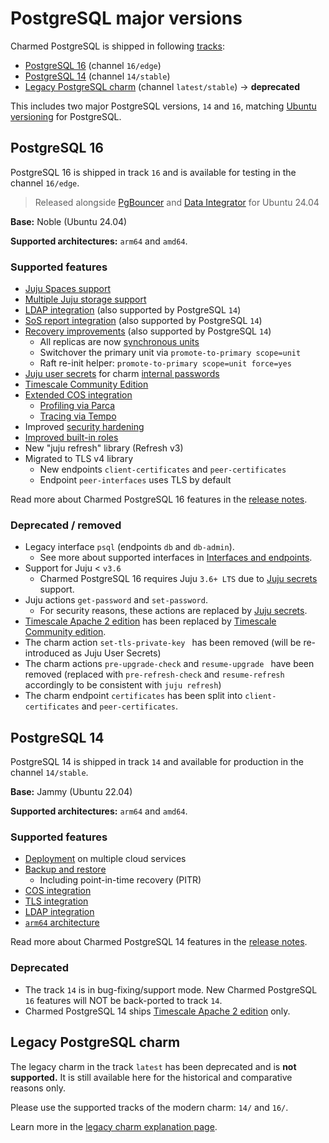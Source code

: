 # PostgreSQL major versions

Charmed PostgreSQL is shipped in following [tracks](https://documentation.ubuntu.com/juju/3.6/reference/charm/#track): 

* [PostgreSQL 16] (channel `16/edge`)
* [PostgreSQL 14] (channel `14/stable`)
* [Legacy PostgreSQL charm] (channel `latest/stable`) -> **deprecated**

This includes two major PostgreSQL versions,  `14` and `16`, matching [Ubuntu versioning](https://packages.ubuntu.com/postgresql) for PostgreSQL.

## PostgreSQL 16

PostgreSQL 16 is shipped in track `16` and is available for testing in the channel `16/edge`.

>Released alongside [PgBouncer] and [Data Integrator](https://charmhub.io/data-integrator) for Ubuntu 24.04

**Base:** Noble (Ubuntu 24.04)

**Supported architectures:** `arm64` and `amd64`.

### Supported features

* [Juju Spaces support]
* [Multiple Juju storage support]
* [LDAP integration] (also supported by PostgreSQL `14`)
* [SoS report integration] (also supported by PostgreSQL `14`)
* [Recovery improvements] (also supported by PostgreSQL `14`)
  * All replicas are now [synchronous units]
  * Switchover the primary unit via `promote-to-primary scope=unit`
  * Raft re-init helper: `promote-to-primary scope=unit force=yes`
* [Juju user secrets](https://documentation.ubuntu.com/juju/latest/reference/secret/index.html#user) for charm [internal passwords]
* [Timescale Community Edition]
* [Extended COS integration]
  * [Profiling via Parca]
  * [Tracing via Tempo]
* Improved [security hardening]
* [Improved built-in roles]
* New "juju refresh" library (Refresh v3)
* Migrated to TLS v4 library
  * New endpoints `client-certificates` and `peer-certificates`
  * Endpoint `peer-interfaces` uses TLS by default

<!--
Saving the following items for release notes:
* [Released slim PostgreSQL SNAP](https://snapcraft.io/postgresql)
-->

Read more about Charmed PostgreSQL 16 features in the [release notes].

### Deprecated / removed

* Legacy interface `psql` (endpoints `db` and `db-admin`).
  * See more about supported interfaces in [Interfaces and endpoints].
* Support for Juju < `v3.6`
  * Charmed PostgreSQL 16 requires Juju `3.6+ LTS` due to [Juju secrets](https://documentation.ubuntu.com/juju/3.6/reference/secret/index.html) support. 
* Juju actions `get-password` and `set-password`.
  * For security reasons, these actions are replaced by [Juju secrets](https://documentation.ubuntu.com/juju/3.6/reference/secret/index.html).
* [Timescale Apache 2 edition](https://docs.timescale.com/about/latest/timescaledb-editions/) has been replaced by [Timescale Community edition](https://docs.timescale.com/about/latest/timescaledb-editions/). 
* The charm action `set-tls-private-key ` has been removed (will be re-introduced as Juju User Secrets)
* The charm actions `pre-upgrade-check` and `resume-upgrade ` have been removed (replaced with `pre-refresh-check` and `resume-refresh` accordingly to be consistent with `juju refresh`)
* The charm endpoint `certificates` has been split into `client-certificates` and `peer-certificates`.

## PostgreSQL 14

PostgreSQL 14 is shipped in track `14` and available for production in the channel `14/stable`. 

**Base:** Jammy (Ubuntu 22.04)

**Supported architectures:** `arm64` and `amd64`.

### Supported features

* [Deployment] on multiple cloud services
* [Backup and restore]
  * Including point-in-time recovery (PITR)
* [COS integration]
* [TLS integration]
* [LDAP integration]
* [`arm64` architecture]

Read more about Charmed PostgreSQL 14 features in the [release notes].

### Deprecated

* The track `14` is in bug-fixing/support mode. New Charmed PostgreSQL `16` features will NOT be back-ported to track `14`.
* Charmed PostgreSQL 14 ships [Timescale Apache 2 edition](https://docs.timescale.com/about/latest/timescaledb-editions/) only.

## Legacy PostgreSQL charm

The legacy charm in the track `latest`  has been deprecated and is **not supported.** It is still available here for the historical and comparative reasons only. 

Please use the supported tracks of the modern charm: `14/` and `16/`.

Learn more in the [legacy charm explanation page].

<!-- Links -->

[PostgreSQL 16]: https://charmhub.io/postgresql?channel=16/beta
[PostgreSQL 14]: https://charmhub.io/postgresql?channel=14/stable
[Legacy PostgreSQL charm]: https://charmhub.io/postgresql?channel=latest/stable

[PgBouncer]: https://charmhub.io/pgbouncer

[LDAP integration]: /how-to/enable-ldap
[SoS report integration]: /reference/troubleshooting/sos-report
[Recovery improvements]: /how-to/switchover-failover
[synchronous units]: https://charmhub.io/postgresql/configurations?channel=14/edge#synchronous_node_count
[internal charm passwords]: /explanation/users
[Timescale Community Edition]: /how-to/enable-plugins-extensions/enable-timescaledb
[Extended COS integration]: /how-to/monitoring-cos/enable-monitoring
[Profiling via Parca]: /how-to/monitoring-cos/enable-profiling
[Tracing via Tempo]: /how-to/monitoring-cos/enable-tracing
[security hardening]: /explanation/security/index
[Multiple Juju storage support]: /how-to/deploy/juju-storage
[Juju Spaces support]: /how-to/deploy/juju-spaces
[Improved built-in roles]: /explanation/roles
[release notes]: /reference/releases
[internal passwords]: /how-to/manage-passwords
[Interfaces and endpoints]: /explanation/interfaces-and-endpoints

[Deployment]: /how-to/deploy/index
[Backup and restore]: /how-to/back-up-and-restore/create-a-backup
[COS integration]: /how-to/monitoring-cos/enable-monitoring
[TLS integration]: /how-to/enable-tls
[`arm64` architecture]: /reference/system-requirements

[legacy charm explanation page]: /explanation/legacy-charm

